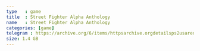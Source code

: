 ```yaml
---
type   : game
title  : Street Fighter Alpha Anthology
name   : Street Fighter Alpha Anthology
categories: [game]
telegram : https://archive.org/6/items/httpsarchive.orgdetailsps2usaredump3/Street%20Fighter%20Alpha%20Anthology.7z
size: 1.4 GB
---
```



